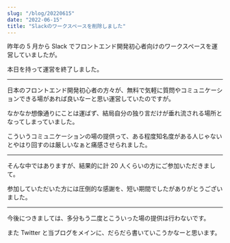 ```yaml
---
slug: "/blog/20220615"
date: "2022-06-15"
title: "Slackのワークスペースを削除しました"
---
```


昨年の 5 月から Slack でフロントエンド開発初心者向けのワークスペースを運営していましたが。

本日を持って運営を終了しました。

---

日本のフロントエンド開発初心者の方々が、無料で気軽に質問やコミュニケーションできる場があれば良いなーと思い運営していたのですが。

なかなか想像通りにことは運ばず、結局自分の独り言だけが垂れ流される場所となってしまっていました。

こういうコミュニケーションの場の提供って、ある程度知名度がある人じゃないとやはり回すのは厳しいなぁと痛感させられました。

---

そんな中ではありますが、結果的に計 20 人くらいの方にご参加いただきまして。

参加していただいた方には圧倒的な感謝を、短い期間でしたがありがとうございました。

---

今後につきましては、多分もう二度とこういった場の提供は行わないです。

また Twitter と当ブログをメインに、だらだら書いていこうかなーと思います。

